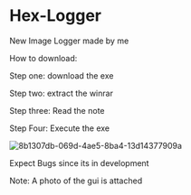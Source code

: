 # Hex-Logger

New Image Logger made by me

How to download:

Step one: download the exe

Step two: extract the winrar

Step three: Read the note 

Step Four: Execute the exe

![8b1307db-069d-4ae5-8ba4-13d14377909a](https://user-images.githubusercontent.com/124334084/216520215-04126f74-90ed-4fc3-a989-1d254722dae7.png)

Expect Bugs since its in development

Note: A photo of the gui is attached
